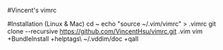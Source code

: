 #Vincent's vimrc

#Installation (Linux & Mac)
    cd ~
    echo "source ~/.vim/vimrc" > .vimrc
    git clone --recursive https://github.com/VincentHsu/vimrc.git .vim
    vim +BundleInstall +helptags\ ~/.vddim/doc +qall
